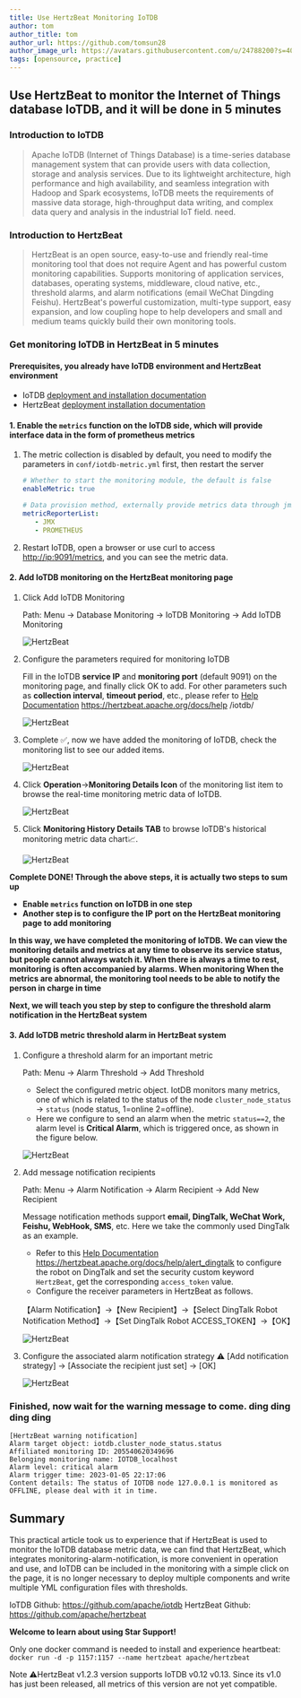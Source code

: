 ```yaml
---
title: Use HertzBeat Monitoring IoTDB     
author: tom  
author_title: tom   
author_url: https://github.com/tomsun28  
author_image_url: https://avatars.githubusercontent.com/u/24788200?s=400&v=4  
tags: [opensource, practice]
---
```


## Use HertzBeat to monitor the Internet of Things database IoTDB, and it will be done in 5 minutes

### Introduction to IoTDB

> Apache IoTDB (Internet of Things Database) is a time-series database management system that can provide users with data collection, storage and analysis services.
> Due to its lightweight architecture, high performance and high availability, and seamless integration with Hadoop and Spark ecosystems, IoTDB meets the requirements of massive data storage, high-throughput data writing, and complex data query and analysis in the industrial IoT field. need.

### Introduction to HertzBeat

> HertzBeat is an open source, easy-to-use and friendly real-time monitoring tool that does not require Agent and has powerful custom monitoring capabilities.
> Supports monitoring of application services, databases, operating systems, middleware, cloud native, etc., threshold alarms, and alarm notifications (email WeChat Dingding Feishu).
> HertzBeat's powerful customization, multi-type support, easy expansion, and low coupling hope to help developers and small and medium teams quickly build their own monitoring tools.

### Get monitoring IoTDB in HertzBeat in 5 minutes

#### Prerequisites, you already have IoTDB environment and HertzBeat environment

- IoTDB [deployment and installation documentation](https://iotdb.apache.org/UserGuide/V0.13.x/QuickStart/QuickStart.html)
- HertzBeat [deployment installation documentation](https://hertzbeat.apache.org/docs/start/docker-deploy)

#### 1. Enable the `metrics` function on the IoTDB side, which will provide interface data in the form of prometheus metrics

1. The metric collection is disabled by default, you need to modify the parameters in `conf/iotdb-metric.yml` first, then restart the server

    ```yaml
    # Whether to start the monitoring module, the default is false
    enableMetric: true
    
    # Data provision method, externally provide metrics data through jmx and prometheus protocol, optional parameters: [JMX, PROMETHEUS, IOTDB], IOTDB is closed by default.
    metricReporterList:
       - JMX
       - PROMETHEUS
    ```

2. Restart IoTDB, open a browser or use curl to access <http://ip:9091/metrics>, and you can see the metric data.

#### 2. Add IoTDB monitoring on the HertzBeat monitoring page

1. Click Add IoTDB Monitoring

    Path: Menu -> Database Monitoring -> IoTDB Monitoring -> Add IoTDB Monitoring

    ![HertzBeat](/img/blog/monitor-iotdb-1.png)

2. Configure the parameters required for monitoring IoTDB

    Fill in the IoTDB **service IP** and **monitoring port** (default 9091) on the monitoring page, and finally click OK to add.
    For other parameters such as **collection interval**, **timeout period**, etc., please refer to [Help Documentation](https://hertzbeat.apache.org/docs/help/iotdb/) <https://hertzbeat.apache.org/docs/help> /iotdb/

    ![HertzBeat](/img/blog/monitor-iotdb-2.png)

3. Complete ✅, now we have added the monitoring of IoTDB, check the monitoring list to see our added items.

    ![HertzBeat](/img/blog/monitor-iotdb-3.png)

4. Click **Operation**->**Monitoring Details Icon** of the monitoring list item to browse the real-time monitoring metric data of IoTDB.

    ![HertzBeat](/img/blog/monitor-iotdb-4.png)

5. Click **Monitoring History Details TAB** to browse IoTDB's historical monitoring metric data chart📈.

    ![HertzBeat](/img/blog/monitor-iotdb-5.png)

**Complete DONE! Through the above steps, it is actually two steps to sum up**

- **Enable `metrics` function on IoTDB in one step**
- **Another step is to configure the IP port on the HertzBeat monitoring page to add monitoring**

**In this way, we have completed the monitoring of IoTDB. We can view the monitoring details and metrics at any time to observe its service status, but people cannot always watch it. When there is always a time to rest, monitoring is often accompanied by alarms. When monitoring When the metrics are abnormal, the monitoring tool needs to be able to notify the person in charge in time**

**Next, we will teach you step by step to configure the threshold alarm notification in the HertzBeat system**

#### 3. Add IoTDB metric threshold alarm in HertzBeat system

1. Configure a threshold alarm for an important metric

    Path: Menu -> Alarm Threshold -> Add Threshold

   - Select the configured metric object. IotDB monitors many metrics, one of which is related to the status of the node `cluster_node_status` -> `status` (node status, 1=online 2=offline).
   - Here we configure to send an alarm when the metric `status==2`, the alarm level is **Critical Alarm**, which is triggered once, as shown in the figure below.

    ![HertzBeat](/img/blog/monitor-iotdb-6.png)

2. Add message notification recipients

    Path: Menu -> Alarm Notification -> Alarm Recipient -> Add New Recipient

    Message notification methods support **email, DingTalk, WeChat Work, Feishu, WebHook, SMS**, etc. Here we take the commonly used DingTalk as an example.

   - Refer to this [Help Documentation](https://hertzbeat.apache.org/docs/help/alert_dingtalk) <https://hertzbeat.apache.org/docs/help/alert_dingtalk> to configure the robot on DingTalk and set the security custom keyword `HertzBeat`, get the corresponding `access_token` value.
   - Configure the receiver parameters in HertzBeat as follows.

    【Alarm Notification】->【New Recipient】->【Select DingTalk Robot Notification Method】->【Set DingTalk Robot ACCESS_TOKEN】->【OK】

    ![HertzBeat](/img/blog/alert-notice-1.png)

3. Configure the associated alarm notification strategy ⚠️ [Add notification strategy] -> [Associate the recipient just set] -> [OK]

    ![HertzBeat](/img/blog/alert-notice-2.png)

### Finished, now wait for the warning message to come. ding ding ding ding

```text
[HertzBeat warning notification]
Alarm target object: iotdb.cluster_node_status.status
Affiliated monitoring ID: 205540620349696
Belonging monitoring name: IOTDB_localhost
Alarm level: critical alarm
Alarm trigger time: 2023-01-05 22:17:06
Content details: The status of IOTDB node 127.0.0.1 is monitored as OFFLINE, please deal with it in time.
```

## Summary

This practical article took us to experience that if HertzBeat is used to monitor the IoTDB database metric data, we can find that HertzBeat, which integrates monitoring-alarm-notification, is more convenient in operation and use, and IoTDB can be included in the monitoring with a simple click on the page, it is no longer necessary to deploy multiple components and write multiple YML configuration files with thresholds.

IoTDB Github: <https://github.com/apache/iotdb>
HertzBeat Github: <https://github.com/apache/hertzbeat>

**Welcome to learn about using Star Support!**

Only one docker command is needed to install and experience heartbeat:
`docker run -d -p 1157:1157 --name hertzbeat apache/hertzbeat`

Note ⚠️HertzBeat v1.2.3 version supports IoTDB v0.12 v0.13. Since its v1.0 has just been released, all metrics of this version are not yet compatible.
